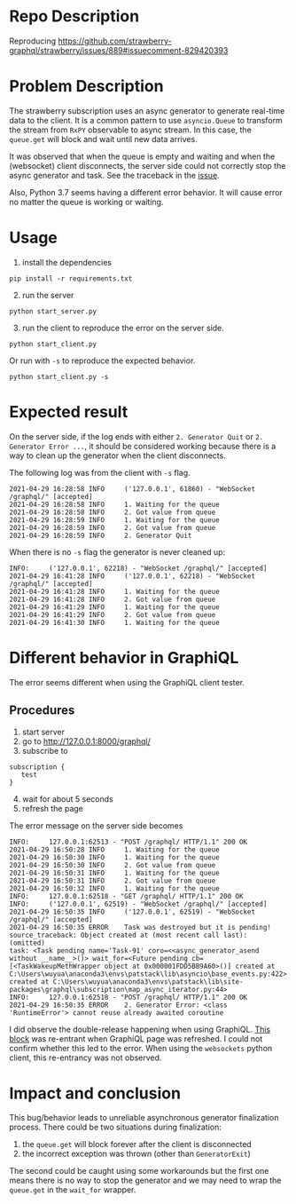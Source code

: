 # Repo Description

Reproducing https://github.com/strawberry-graphql/strawberry/issues/889#issuecomment-829420393

# Problem Description

The strawberry subscription uses an async generator to generate real-time data to the client. It is a common pattern to
use `asyncio.Queue` to transform the stream from `RxPY` observable to async stream. In this case, the `queue.get`
will block and wait until new data arrives.

It was observed that when the queue is empty and waiting and when the (websocket) client disconnects, the server side
could not correctly stop the async generator and task. See the traceback in
the [issue](https://github.com/strawberry-graphql/strawberry/issues/889#issuecomment-829420393). 

Also, Python 3.7 seems having a different error behavior. It will cause error no matter the queue is working or 
waiting.


# Usage
1. install the dependencies
```
pip install -r requirements.txt
```

2. run the server
```
python start_server.py
```

3. run the client to reproduce the error on the server side.
```
python start_client.py
```

Or run with `-s` to reproduce the expected behavior.
```
python start_client.py -s
```

# Expected result
On the server side, if the log ends with either `2. Generator Quit` or `2. Generator Error ...`, it should be 
considered working because there is a way to clean up the generator when the client disconnects.

The following log was from the client with `-s` flag.
```
2021-04-29 16:28:58 INFO     ('127.0.0.1', 61860) - "WebSocket /graphql/" [accepted]
2021-04-29 16:28:58 INFO     1. Waiting for the queue
2021-04-29 16:28:58 INFO     2. Got value from queue
2021-04-29 16:28:59 INFO     1. Waiting for the queue
2021-04-29 16:28:59 INFO     2. Got value from queue
2021-04-29 16:28:59 INFO     2. Generator Quit
```

When there is no `-s` flag the generator is never cleaned up:
```
INFO:     ('127.0.0.1', 62218) - "WebSocket /graphql/" [accepted]
2021-04-29 16:41:28 INFO     ('127.0.0.1', 62218) - "WebSocket /graphql/" [accepted]
2021-04-29 16:41:28 INFO     1. Waiting for the queue
2021-04-29 16:41:28 INFO     2. Got value from queue
2021-04-29 16:41:29 INFO     1. Waiting for the queue
2021-04-29 16:41:29 INFO     2. Got value from queue
2021-04-29 16:41:30 INFO     1. Waiting for the queue
```

# Different behavior in GraphiQL
The error seems different when using the GraphiQL client tester.
## Procedures
1. start server
2. go to http://127.0.0.1:8000/graphql/
3. subscribe to 
```
subscription {
   test
}
```
4. wait for about 5 seconds
5. refresh the page

The error message on the server side becomes
```
INFO:     127.0.0.1:62513 - "POST /graphql/ HTTP/1.1" 200 OK
2021-04-29 16:50:28 INFO     1. Waiting for the queue
2021-04-29 16:50:30 INFO     1. Waiting for the queue
2021-04-29 16:50:30 INFO     2. Got value from queue
2021-04-29 16:50:31 INFO     1. Waiting for the queue
2021-04-29 16:50:31 INFO     2. Got value from queue
2021-04-29 16:50:32 INFO     1. Waiting for the queue
INFO:     127.0.0.1:62518 - "GET /graphql/ HTTP/1.1" 200 OK
INFO:     ('127.0.0.1', 62519) - "WebSocket /graphql/" [accepted]
2021-04-29 16:50:35 INFO     ('127.0.0.1', 62519) - "WebSocket /graphql/" [accepted]
2021-04-29 16:50:35 ERROR    Task was destroyed but it is pending!
source_traceback: Object created at (most recent call last):
(omitted)
task: <Task pending name='Task-91' coro=<<async_generator_asend without __name__>()> wait_for=<Future pending cb=[<TaskWakeupMethWrapper object at 0x000001FDD5BB9A60>()] created at C:\Users\wuyua\anaconda3\envs\patstack\lib\asyncio\base_events.py:422> created at C:\Users\wuyua\anaconda3\envs\patstack\lib\site-packages\graphql\subscription\map_async_iterator.py:44>
INFO:     127.0.0.1:62518 - "POST /graphql/ HTTP/1.1" 200 OK
2021-04-29 16:50:35 ERROR    2. Generator Error: <class 'RuntimeError'> cannot reuse already awaited coroutine

```

I did observe the double-release happening when using GraphiQL. [This block](https://github.com/strawberry-graphql/strawberry/blob/f31e6c17238ba4372129c4f291ddf336b4e6b901/strawberry/asgi/__init__.py#L149) 
was re-entrant when GraphiQL page was refreshed. I could not confirm whether this led to the error. When 
using the `websockets` python client, this re-entrancy was not observed.


# Impact and conclusion
This bug/behavior leads to unreliable asynchronous generator finalization process. There could be two situations 
during finalization: 
1. the `queue.get` will block forever after the client is disconnected
2. the incorrect exception was thrown (other than `GeneratorExit`)

The second could be caught using some workarounds but the first one means there is no way to stop the generator and 
we may need to wrap the `queue.get` in the `wait_for` wrapper. 
